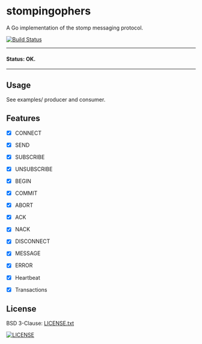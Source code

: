# stompingophers

A Go implementation of the stomp messaging protocol.

[![Build Status](https://travis-ci.org/russmack/stompingophers.svg?branch=master)](https://travis-ci.org/russmack/stompingophers)

---
#### Status: OK.
---

## Usage
See examples/ producer and consumer.

## Features
- [X] CONNECT
- [X] SEND
- [X] SUBSCRIBE
- [X] UNSUBSCRIBE
- [X] BEGIN
- [X] COMMIT
- [X] ABORT
- [X] ACK
- [X] NACK
- [X] DISCONNECT
- [X] MESSAGE
- [X] ERROR 

- [X] Heartbeat
- [X] Transactions


## License
BSD 3-Clause: [LICENSE.txt](LICENSE.txt)

[<img alt="LICENSE" src="http://img.shields.io/pypi/l/Django.svg?style=flat-square"/>](LICENSE.txt)

